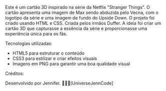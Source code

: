 Este é um cartão 3D inspirado na série da Netflix "Stranger Things". O cartão apresenta uma imagem de Max sendo abduzida pelo Vecna, com o logotipo da série e uma imagem de fundo do Upside Down. O projeto foi criado usando HTML e CSS.
Criada pelos irmãos Duffer. A ideia foi criar um cartão 3D que capturasse a essência da série e proporcionasse uma experiência única para os fãs.

Tecnologias utilizadas:

- HTML5 para estruturar o conteúdo
- CSS3 para estilizar e criar efeitos visuais
- Imagens em PNG para garantir uma boa qualidade visual

Créditos:

Desenvolvido por Jennifer. 👩🏼‍🚀[UniverseJennCode]
